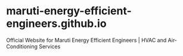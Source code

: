 # maruti-energy-efficient-engineers.github.io
Official Website for Maruti Energy Efficient Engineers | HVAC and Air-Conditioning Services

